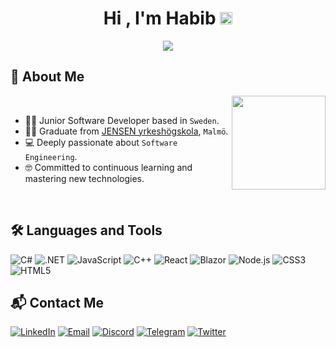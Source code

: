 <h1 align="center">Hi , I'm Habib <img src="https://media.giphy.com/media/hvRJCLFzcasrR4ia7z/giphy.gif" width="20"></h1>
<p align="center">
  <a href="https://github.com/DenverCoder1/readme-typing-svg"><img src="https://readme-typing-svg.herokuapp.com?font=Time+New+Roman&color=%23C8BE25&size=25&center=true&vCenter=true&width=600&height=100&lines=Software+Developer;Full-stack+Developer;.NET+Developer;Committed+to+continuous+learning"></a>
</p>
	
## 👤 About Me

<picture> <img align="right" src="https://github.com/7oSkaaa/7oSkaaa/blob/main/Images/Right_Side.gif?raw=true" width = 150px></picture>
<br><be>
- :technologist: Junior Software Developer based in `Sweden`.
- :student: Graduate from [JENSEN yrkeshögskola](https://www.jensenyh.se/vara-yh-utbildningar/systemutvecklare-inriktning-sakerhet), `Malmö`.
- :computer: Deeply passionate about `Software Engineering`.
- :nerd_face: Committed to continuous learning and mastering new technologies.
<br>

## 🛠️ Languages and Tools

![C#](https://img.shields.io/badge/C%23-239120.svg?style=for-the-badge&logo=c-sharp&logoColor=white)
![.NET](https://img.shields.io/badge/.NET-512BD4.svg?style=for-the-badge&logo=dotnet&logoColor=white)
![JavaScript](https://img.shields.io/badge/JavaScript-F7DF1E.svg?style=for-the-badge&logo=javascript&logoColor=black)
![C++](https://img.shields.io/badge/C++-00599C.svg?style=for-the-badge&logo=c%2B%2B&logoColor=white)
![React](https://img.shields.io/badge/React-20232A.svg?style=for-the-badge&logo=react&logoColor=61DAFB)
![Blazor](https://img.shields.io/badge/Blazor-512BD4.svg?style=for-the-badge&logo=blazor&logoColor=white)
![Node.js](https://img.shields.io/badge/Node.js-339933.svg?style=for-the-badge&logo=nodedotjs&logoColor=white)
![CSS3](https://img.shields.io/badge/CSS3-1572B6.svg?style=for-the-badge&logo=css3&logoColor=white)
![HTML5](https://img.shields.io/badge/HTML5-E34F26.svg?style=for-the-badge&logo=html5&logoColor=white)

## 📬 Contact Me

[![LinkedIn](https://img.shields.io/badge/LinkedIn-0077B5.svg?style=for-the-badge&logo=linkedin&logoColor=white)](https://www.linkedin.com/in/elhabib-asmama/)
[![Email](https://img.shields.io/badge/Email-D14836.svg?style=for-the-badge&logo=gmail&logoColor=white)](mailto:elhabibasmama@gmail.com)
[![Discord](https://img.shields.io/badge/Discord-7289DA.svg?style=for-the-badge&logo=discord&logoColor=white)](discordapp.com/users/855579805771759617)
[![Telegram](https://img.shields.io/badge/Telegram-26A5E4.svg?style=for-the-badge&logo=telegram&logoColor=white)](https://t.me/elhabib_asmama)
[![Twitter](https://img.shields.io/badge/Twitter-1DA1F2.svg?style=for-the-badge&logo=twitter&logoColor=white)](https://twitter.com/EAsmama)





